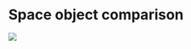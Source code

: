 # Space object comparison

<img src="https://mr21.github.io/space-object-comparison/screenshot.jpg"/>
